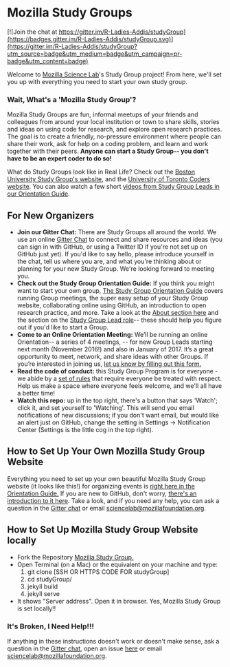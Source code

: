 # Mozilla Study Groups

[![Join the chat at https://gitter.im/R-Ladies-Addis/studyGroup](https://badges.gitter.im/R-Ladies-Addis/studyGroup.svg)](https://gitter.im/R-Ladies-Addis/studyGroup?utm_source=badge&utm_medium=badge&utm_campaign=pr-badge&utm_content=badge)

Welcome to [Mozilla Science Lab](https://www.mozillascience.org/)'s Study Group project! From here, we'll set you up with everything you need to start your own study group.

### Wait, What's a 'Mozilla Study Group'?

Mozilla Study Groups are fun, informal meetups of your friends and colleagues from around your local institution or town to share skills, stories and ideas on using code for research, and explore open research practices. The goal is to create a friendly, no-pressure environment where people can share their work, ask for help on a coding problem, and learn and work together with their peers. **Anyone can start a Study Group-- you don't have to be an expert coder to do so!**

What do Study Groups look like in Real Life? Check out the [Boston University Study Group's website](http://study.bu.edu/), and the [University of Toronto Coders website](https://uoftcoders.github.io/studyGroup/). You can also watch a few short [videos from Study Group Leads in our Orientation Guide](https://mozillascience.github.io/study-group-orientation/1-about-study-groups.html). 


## For New Organizers
* **Join our Gitter Chat:** There are Study Groups all around the world. We use an online [Gitter Chat](https://gitter.im/mozillascience/studyGroup) to connect and share resources and ideas (you can sign in with GitHub, or using a Twitter ID if you're not set up on GitHub just yet). If you'd like to say hello, please introduce yourself in the chat, tell us where you are, and what you're thinking about or planning for your new Study Group. We're looking forward to meeting you. 
* **Check out the Study Group Orientation Guide:**  If you think you might want to start your own group, [The Study Group Orientation Guide](https://mozillascience.github.io/study-group-orientation/index.html) covers running Group meetings, the super easy setup of your Study Group website, collaborating online using GitHub, an introduction to open research practice, and more. Take a look at the [About section here](https://mozillascience.github.io/study-group-orientation/1-about-study-groups.html) and the section on the [Study Group Lead role](https://mozillascience.github.io/study-group-orientation/1.1-lead-role.html)-- these should help you figure out if you'd like to start a Group.  
* **Come to an Online Orientation Meeting:** We’ll be running an online Orientation-- a series of 4 meetings, -- for new Group Leads starting next month (November 2016!) and also in January of 2017. It’s a great opportunity to meet, network, and share ideas with other Groups.  If you’re interested in joining us, [let us know by filling out this form.](https://docs.google.com/a/mozillafoundation.org/forms/d/e/1FAIpQLSdtKqAMQnKri-0xLx4hD_fpb000n9czsQd4oo9B2JUgtuIVlg/viewform?c=0&w=1)
* **Read the code of conduct:** this Study Group Program is for everyone - we abide by a [set of rules](https://www.mozillascience.org/code-of-conduct/) that require everyone be treated with respect. Help us make a space where everyone feels welcome, and we'll all have a better time!
* **Watch this repo:** up in the top right, there's a button that says 'Watch'; click it, and set yourself to 'Watching'. This will send you email notifications of new discussions; if you don't want email, but would like an alert just on GitHub, change the setting in Settings -> Notification Center (Settings is the little cog in the top right).
 
## How to Set Up Your Own Mozilla Study Group Website

Everything you need to set up your own beautiful Mozilla Study Group website (it looks like this!) for organizing events is [right here in the Orientation Guide.](https://mozillascience.github.io/study-group-orientation/3.3-get-online.html) If you are new to GitHub, don't worry, [there's an introduction to it here](https://mozillascience.github.io/study-group-orientation/3.1-collab-vers-github.html). Take a look, and if you need any help, you can ask a question in the [Gitter chat](https://gitter.im/mozillascience/studyGroup) or email sciencelab@mozillafoundation.org.

## How to Set Up Mozilla Study Group Website locally

* Fork the Repository [Mozilla Study Group.](https://github.com/mozillascience/studyGroup)
* Open Terminal (on a Mac) or the equivalent on your machine and type:
	1. git clone [SSH OR HTTPS CODE FOR studyGroup]
	2. cd studyGroup/
	3. jekyll build
	4. jekyll serve
* It shows "Server address". Open it in browser. Yes, Mozilla Study Group is set locally!!

### It's Broken, I Need Help!!!

If anything in these instructions doesn't work or doesn't make sense, ask a question in the [Gitter chat](https://gitter.im/mozillascience/studyGroup), open an issue [here](https://github.com/mozillascience/studyGroup/issues) or email sciencelab@mozillafoundation.org.




